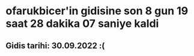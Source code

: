 # ofarukbicer'in gidisine son 8 gun 19 saat 28 dakika 07 saniye kaldi

## Gidis tarihi: 30.09.2022 :(